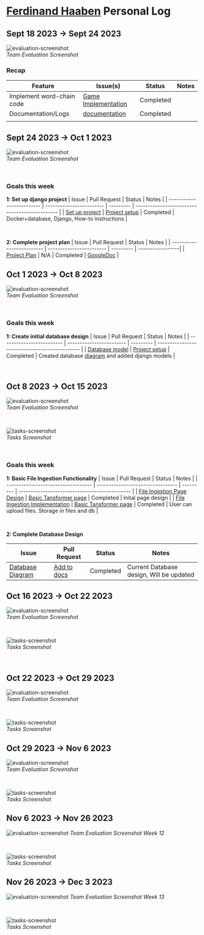 # [Ferdinand Haaben](https://github.com/Ferdinand737) Personal Log

## Sept 18 2023 -> Sept 24 2023

![evaluation-screenshot](../../img/ferdinand-eval-3.png)
<br>
_Team Evaluation Screenshot_

### Recap

| Feature                   | Issue(s)                 | Status    | Notes |
| ------------------------- | ------------------------ | --------- | ----- |
| Implement word-chain code | [Game Implementation][1] | Completed |       |
| Documentation/Logs        | [documentation][2]       | Completed |       |
|                           |                          |           |       |

[1]: https://github.com/COSC-499-W2023/word-chain-exercise-team-7/issues/11
[2]: https://github.com/COSC-499-W2023/word-chain-exercise-team-7/tree/logs

## Sept 24 2023 -> Oct 1 2023

![evaluation-screenshot](../../img/ferdinand-eval-4.png)
<br>
_Team Evaluation Screenshot_

<br>

### Goals this week

**1: Set up django project**
| Issue | Pull Request | Status | Notes |
| ------------------------- | ------------------------ | --------- | ---------------------------------------------- |
| [Set up project][3] | [Project setup][4] | Completed | Docker+database, Django, How-to instructions |

<br>

**2: Complete project plan**
| Issue | Pull Request | Status | Notes |
| ------------------------- | ------------------------ | --------- | -----------------|
| [Project Plan][5] | N/A | Completed | [GoogleDoc][6] |

[3]: https://github.com/COSC-499-W2023/year-long-project-team-7/issues/5
[4]: https://github.com/COSC-499-W2023/year-long-project-team-7/pull/6
[5]: https://github.com/COSC-499-W2023/year-long-project-team-7/issues/2
[6]: https://docs.google.com/document/d/18U3K607QbEoZFy_O4bKOMl64O0OOUe0IOVW4NVq2NdY/edit?pli=1

## Oct 1 2023 -> Oct 8 2023

![evaluation-screenshot](../../img/ferdinand-eval-5.png)
<br>
_Team Evaluation Screenshot_

<br>

### Goals this week

**1: Create initial database design**
| Issue | Pull Request | Status | Notes |
| ------------------------- | ------------------------ | --------- | ---------------------------------------------- |
| [Database model][7] | [Project setup][8] | Completed | Created database [diagram][9] and added django models |

<br>

[7]: https://github.com/COSC-499-W2023/year-long-project-team-7/issues/15
[8]: https://github.com/COSC-499-W2023/year-long-project-team-7/pull/19
[9]: https://dbdiagram.io/d/Capstone-651f4dbcffbf5169f023111f

## Oct 8 2023 -> Oct 15 2023

![evaluation-screenshot](../../img/ferdinand-eval-6.png)
<br>
_Team Evaluation Screenshot_

<br>

![tasks-screenshot](../../img/ferdinand-tasks-6.png)
<br>
_Tasks Screenshot_

<br>

### Goals this week

**1: Basic File Ingestion Functionality**
| Issue | Pull Request | Status | Notes |
| ----------------------------------- | --------------------------------- | --------- | ---------------------------------------------- |
| [File Ingestion Page Design][10] | [Basic Tansformer page][11] | Completed | Inital page design |
| [File Ingestion Implementation][12] | [Basic Tansformer page][11] | Completed | User can upload files. Storage in files and db |

<br>

**2: Complete Database Design**

| Issue                  | Pull Request      | Status    | Notes                                    |
| ---------------------- | ----------------- | --------- | ---------------------------------------- |
| [Database Diagram][13] | [Add to docs][14] | Completed | Current Database design, Will be updated |

[10]: https://github.com/COSC-499-W2023/year-long-project-team-7/issues/16
[11]: https://github.com/COSC-499-W2023/year-long-project-team-7/pull/37
[12]: https://github.com/COSC-499-W2023/year-long-project-team-7/issues/31
[13]: https://github.com/COSC-499-W2023/year-long-project-team-7/issues/35
[14]: https://github.com/COSC-499-W2023/year-long-project-team-7/pull/49



## Oct 16 2023 -> Oct 22 2023

![evaluation-screenshot](../../img/ferdinand-eval-7.png)
<br>
_Team Evaluation Screenshot_

<br>

![tasks-screenshot](../../img/ferdinand-tasks-7.png)
<br>
_Tasks Screenshot_

<br>

## Oct 22 2023 -> Oct 29 2023

![evaluation-screenshot](../../img/ferdinand-eval-8.png)
<br>
_Team Evaluation Screenshot_

<br>

![tasks-screenshot](../../img/ferdinand-tasks-8.png)
<br>
_Tasks Screenshot_

## Oct 29 2023 -> Nov 6 2023

![evaluation-screenshot](../../img/ferdinand-eval-9.png)
<br>
_Team Evaluation Screenshot_

<br>

![tasks-screenshot](../../img/ferdinand-tasks-9.png)
<br>
_Tasks Screenshot_


## Nov 6 2023 -> Nov 26 2023

![evaluation-screenshot](../../img/ferdinand-eval-12.png)
_Team Evaluation Screenshot Week 12_

<br>

![tasks-screenshot](../../img/ferdinand-tasks-10-11-12.png)
<br>
_Tasks Screenshot_


## Nov 26 2023 -> Dec 3 2023

![evaluation-screenshot](../../img/ferdinand-eval-13.png)
_Team Evaluation Screenshot Week 13_

<br>

![tasks-screenshot](../../img/ferdinand-tasks-13.png)
<br>
_Tasks Screenshot_

